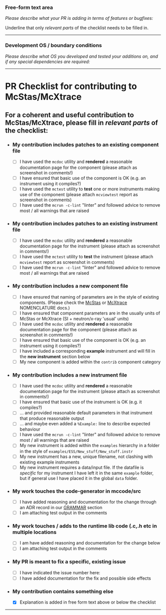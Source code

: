 ### Free-form text area
_Please describe what your PR is adding in terms of features or bugfixes:_

Underline that only _relevant parts_ of the checklist needs to be filled in.

--------------
### Development OS / boundary conditions
_Please describe what OS you developed and tested your additions on, and if any special dependencies are required:_


--------------
# PR Checklist for contributing to McStas/McXtrace
## For a coherent and useful contribution to McStas/McXtrace, please fill in _relevant parts_ of the checklist:
* ### My contribution includes patches to an **existing component** file
  * [ ] I have used the `mcdoc` utility and **rendered** a reasonable documentation page for the component (please attach as screenshot in comments!)
  * [ ] I have ensured that basic use of the component is OK (e.g. an instrument using it compiles?)
  * [ ] I have used the `mctest` utility to **test** one or more instruments making use of the component (please attach `mcviewtest` report as screenshot in comments)
  * [ ] I have used the `mcrun -c-lint` "linter" and followed advice to remove most / all warnings that are raised
* ### My contribution includes patches to an **existing** instrument file
  * [ ] I have used the `mcdoc` utility and **rendered** a reasonable documentation page for the instrument (please attach as screenshot in comments!)
  * [ ] I have used the `mctest` utility to **test** the instrument (please attach `mcviewtest` report as screenshot in comments)
  * [ ] I have used the `mcrun -c-lint` "linter" and followed advice to remove most / all warnings that are raised
* ### My contribution includes a **new component** file
  * [ ] I have ensured that naming of parameters are in the style of existing components. (Please check the [McStas](https://github.com/mccode-dev/McCode/blob/main/mcstas-comps/NOMENCLATURE.md) or [McXtrace](https://github.com/mccode-dev/McCode/blob/main/mcxtrace-comps/NOMENCLATURE) NOMENCLATURE docs.)
  * [ ] I have ensured that component parameters are in the usually units of McStas or McXtrace (SI + neutron/x-ray 'usual' units)
  * [ ] I have used the `mcdoc` utility and **rendered** a reasonable documentation page for the component (please attach as screenshot in comments!)
  * [ ] I have ensured that basic use of the component is OK (e.g. an instrument using it compiles?)
  * [ ] I have included a corresponding **example** instrument and will fill in the **new instrument** section below
  * [ ] My new component is added within the `contrib` component category
* ### My contribution includes a **new instrument** file
  * [ ] I have used the `mcdoc` utility and **rendered** a reasonable documentation page for the instrument (please attach as screenshot in comments!)
  * [ ] I have ensured that basic use of the instrument is OK (e.g. it compiles?)
  * [ ] ... and provided reasonable default parameters in that instrument that produce reasonable output
  * [ ] ... and maybe even added a `%Example:` line to describe expected behaviour
  * [ ] I have used the `mcrun -c-lint` "linter" and followed advice to remove most / all warnings that are raised
  * [ ] My new instrument is added within the `examples` hierarchy in a folder in the style of `examples/ESS/New_stuff/New_stuff.instr`
  * [ ] My new instrument has a new, unique filename, not clashing with existing example instruments
  * [ ] My new instrument requires a data/input file. If the datafile is _specific_ for my instrument I have left it in the same `example` folder, but if general use I have placed it in the global `data` folder.
* ### My work touches the code-generator in mccode/src
  * [ ] I have added reasoning and documentation for the change through an ADR record in our [GRAMMAR](https://github.com/mccode-dev/McCode/tree/main/docs/GRAMMAR) section
  * [ ] I am attaching test output in the comments
* ### My work touches / adds to the runtime lib code (.c,.h etc in multiple locations
  * [ ] I am have added reasoning and documentation for the change below
  * [ ] I am attaching test output in the comments
* ### My PR is meant to fix a specific, existing issue
  * [ ] I have indicated the issue number here:
  * [ ] I have added documentation for the fix and possible side effects
* ### My contribution contains something else
  * [x] Explanation is added in free form text above or below the checklist

--------------



